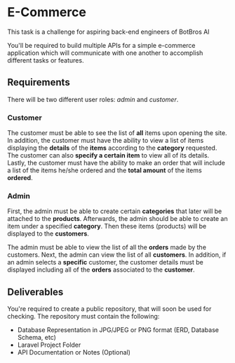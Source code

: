 # E-Commerce

This task is a challenge for aspiring back-end engineers of BotBros AI

You'll be required to build multiple APIs for a simple e-commerce application which will communicate with one another to accomplish different tasks or features.

## Requirements

There will be two different user roles: _admin_ and _customer_.

### Customer

The customer must be able to see the list of **all** items upon opening the site. In addition, the customer must have the ability to view a list of items displaying the **details** of the **items** according to the **category** requested. The customer can also **specify a certain item** to view all of its details. Lastly, the customer must have the ability to make an order that will include a list of the items he/she ordered and the **total amount** of the items **ordered**.

### Admin

First, the admin must be able to create certain **categories** that later will be attached to the **products**. Afterwards, the admin should be able to create an item under a specified **category**. Then these items (products) will be displayed to the **customers**.

The admin must be able to view the list of all the **orders** made by the customers. Next, the admin can view the list of all **customers**. In addition, if an admin selects a **specific** customer, the customer details must be displayed including all of the **orders** associated to the **customer**.

## Deliverables

You're required to create a public repository, that will soon be used for checking. The repository must contain the following:

* Database Representation in JPG/JPEG or PNG format (ERD, Database Schema, etc)
* Laravel Project Folder
* API Documentation or Notes (Optional)